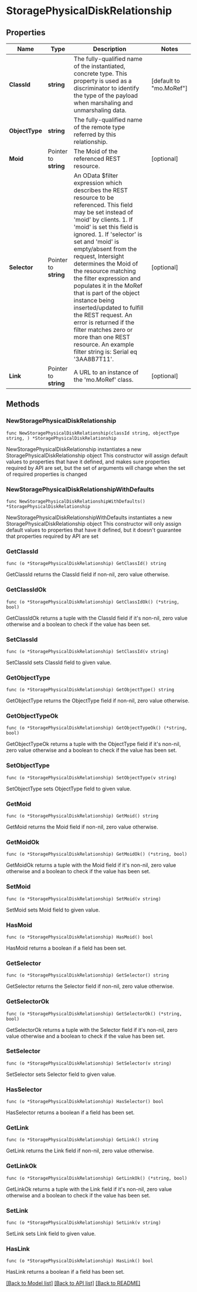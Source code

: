# StoragePhysicalDiskRelationship

## Properties

Name | Type | Description | Notes
------------ | ------------- | ------------- | -------------
**ClassId** | **string** | The fully-qualified name of the instantiated, concrete type. This property is used as a discriminator to identify the type of the payload when marshaling and unmarshaling data. | [default to "mo.MoRef"]
**ObjectType** | **string** | The fully-qualified name of the remote type referred by this relationship. | 
**Moid** | Pointer to **string** | The Moid of the referenced REST resource. | [optional] 
**Selector** | Pointer to **string** | An OData $filter expression which describes the REST resource to be referenced. This field may be set instead of &#39;moid&#39; by clients. 1. If &#39;moid&#39; is set this field is ignored. 1. If &#39;selector&#39; is set and &#39;moid&#39; is empty/absent from the request, Intersight determines the Moid of the resource matching the filter expression and populates it in the MoRef that is part of the object instance being inserted/updated to fulfill the REST request. An error is returned if the filter matches zero or more than one REST resource. An example filter string is: Serial eq &#39;3AA8B7T11&#39;. | [optional] 
**Link** | Pointer to **string** | A URL to an instance of the &#39;mo.MoRef&#39; class. | [optional] 

## Methods

### NewStoragePhysicalDiskRelationship

`func NewStoragePhysicalDiskRelationship(classId string, objectType string, ) *StoragePhysicalDiskRelationship`

NewStoragePhysicalDiskRelationship instantiates a new StoragePhysicalDiskRelationship object
This constructor will assign default values to properties that have it defined,
and makes sure properties required by API are set, but the set of arguments
will change when the set of required properties is changed

### NewStoragePhysicalDiskRelationshipWithDefaults

`func NewStoragePhysicalDiskRelationshipWithDefaults() *StoragePhysicalDiskRelationship`

NewStoragePhysicalDiskRelationshipWithDefaults instantiates a new StoragePhysicalDiskRelationship object
This constructor will only assign default values to properties that have it defined,
but it doesn't guarantee that properties required by API are set

### GetClassId

`func (o *StoragePhysicalDiskRelationship) GetClassId() string`

GetClassId returns the ClassId field if non-nil, zero value otherwise.

### GetClassIdOk

`func (o *StoragePhysicalDiskRelationship) GetClassIdOk() (*string, bool)`

GetClassIdOk returns a tuple with the ClassId field if it's non-nil, zero value otherwise
and a boolean to check if the value has been set.

### SetClassId

`func (o *StoragePhysicalDiskRelationship) SetClassId(v string)`

SetClassId sets ClassId field to given value.


### GetObjectType

`func (o *StoragePhysicalDiskRelationship) GetObjectType() string`

GetObjectType returns the ObjectType field if non-nil, zero value otherwise.

### GetObjectTypeOk

`func (o *StoragePhysicalDiskRelationship) GetObjectTypeOk() (*string, bool)`

GetObjectTypeOk returns a tuple with the ObjectType field if it's non-nil, zero value otherwise
and a boolean to check if the value has been set.

### SetObjectType

`func (o *StoragePhysicalDiskRelationship) SetObjectType(v string)`

SetObjectType sets ObjectType field to given value.


### GetMoid

`func (o *StoragePhysicalDiskRelationship) GetMoid() string`

GetMoid returns the Moid field if non-nil, zero value otherwise.

### GetMoidOk

`func (o *StoragePhysicalDiskRelationship) GetMoidOk() (*string, bool)`

GetMoidOk returns a tuple with the Moid field if it's non-nil, zero value otherwise
and a boolean to check if the value has been set.

### SetMoid

`func (o *StoragePhysicalDiskRelationship) SetMoid(v string)`

SetMoid sets Moid field to given value.

### HasMoid

`func (o *StoragePhysicalDiskRelationship) HasMoid() bool`

HasMoid returns a boolean if a field has been set.

### GetSelector

`func (o *StoragePhysicalDiskRelationship) GetSelector() string`

GetSelector returns the Selector field if non-nil, zero value otherwise.

### GetSelectorOk

`func (o *StoragePhysicalDiskRelationship) GetSelectorOk() (*string, bool)`

GetSelectorOk returns a tuple with the Selector field if it's non-nil, zero value otherwise
and a boolean to check if the value has been set.

### SetSelector

`func (o *StoragePhysicalDiskRelationship) SetSelector(v string)`

SetSelector sets Selector field to given value.

### HasSelector

`func (o *StoragePhysicalDiskRelationship) HasSelector() bool`

HasSelector returns a boolean if a field has been set.

### GetLink

`func (o *StoragePhysicalDiskRelationship) GetLink() string`

GetLink returns the Link field if non-nil, zero value otherwise.

### GetLinkOk

`func (o *StoragePhysicalDiskRelationship) GetLinkOk() (*string, bool)`

GetLinkOk returns a tuple with the Link field if it's non-nil, zero value otherwise
and a boolean to check if the value has been set.

### SetLink

`func (o *StoragePhysicalDiskRelationship) SetLink(v string)`

SetLink sets Link field to given value.

### HasLink

`func (o *StoragePhysicalDiskRelationship) HasLink() bool`

HasLink returns a boolean if a field has been set.


[[Back to Model list]](../README.md#documentation-for-models) [[Back to API list]](../README.md#documentation-for-api-endpoints) [[Back to README]](../README.md)


